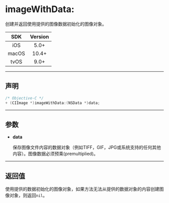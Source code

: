 # imageWithData:

创建并返回使用提供的图像数据初始化的图像对象。

| SDK | Version |
|:---:|:---:|
| iOS | 5.0+ |
| macOS | 10.4+ |
| tvOS | 9.0+ |

---

## 声明

```objective-c
/* Objective-C */
+ (CIImage *)imageWithData:(NSData *)data;
```

---

## 参数

* **data**

    保存图像文件内容的数据对象（例如TIFF，GIF，JPG或系统支持的任何其他内容）。图像数据必须预乘(premultiplied)。

---

## 返回值

使用提供的数据初始化的图像对象，如果方法无法从提供的数据对象的内容创建图像对象，则返回`nil`。